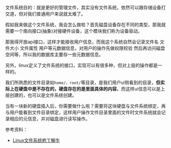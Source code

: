 文件系统目的：就是更好的管理文件，其实没有文件系统，依然可以跟存储设备打交道，但对我们普通用户来说就太难了。

假如我来做这个文件系统，我会怎么做啦？首先磁盘设备存在不同的类型，那我就需要一个南向接口(抽象)对接硬件设备，这个模块我们称为设备驱动。

那我得开放api接口，这样才能接收用户信息，而我这个系统自然会记录文件名 文件大小 文件属性 用户等元数据信息，对用户的操作先做权限校验 然后再访问磁盘空间等，所以我的数据库主要存一些元数据信息。

另外，linux定义了文件系统的接口，实现可以有很多种，但对上层的操作都是一样的。

我们所熟悉的文件目录如`home/，root/`等目录，是我们用户ui侧看到的目录，**但实际上在硬盘中是不存在的，硬盘存在的是里面具体的内容**。而这样ui信息可以是上层创建的，也可以是文件系统创建。

当有一块新的硬盘插入后，你需要做什么啦？需要将这块硬盘与文件系统绑定，再与用户能看到文件目录绑定，这样用户操作文件目录里面的文件时文件系统就会记录相应的元信息，并对磁盘进行读写操作。


参考资料：

- [Linux文件系统庖丁解牛](https://zhuanlan.zhihu.com/p/55037128)



